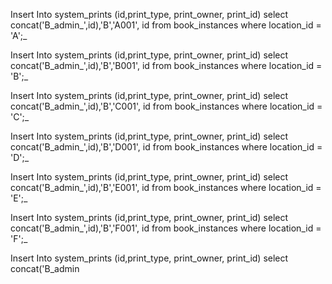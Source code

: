 Insert Into system\_prints (id,print\_type, print\_owner, print\_id)
select concat('B\_admin_',id),'B','A001', id from book\_instances
where location\_id = 'A';_

Insert Into system\_prints (id,print\_type, print\_owner, print\_id)
select concat('B\_admin_',id),'B','B001', id from book\_instances
where location\_id = 'B';_

Insert Into system\_prints (id,print\_type, print\_owner, print\_id)
select concat('B\_admin_',id),'B','C001', id from book\_instances
where location\_id = 'C';_

Insert Into system\_prints (id,print\_type, print\_owner, print\_id)
select concat('B\_admin_',id),'B','D001', id from book\_instances
where location\_id = 'D';_

Insert Into system\_prints (id,print\_type, print\_owner, print\_id)
select concat('B\_admin_',id),'B','E001', id from book\_instances
where location\_id = 'E';_

Insert Into system\_prints (id,print\_type, print\_owner, print\_id)
select concat('B\_admin_',id),'B','F001', id from book\_instances
where location\_id = 'F';_

Insert Into system\_prints (id,print\_type, print\_owner, print\_id)
select concat('B\_admin